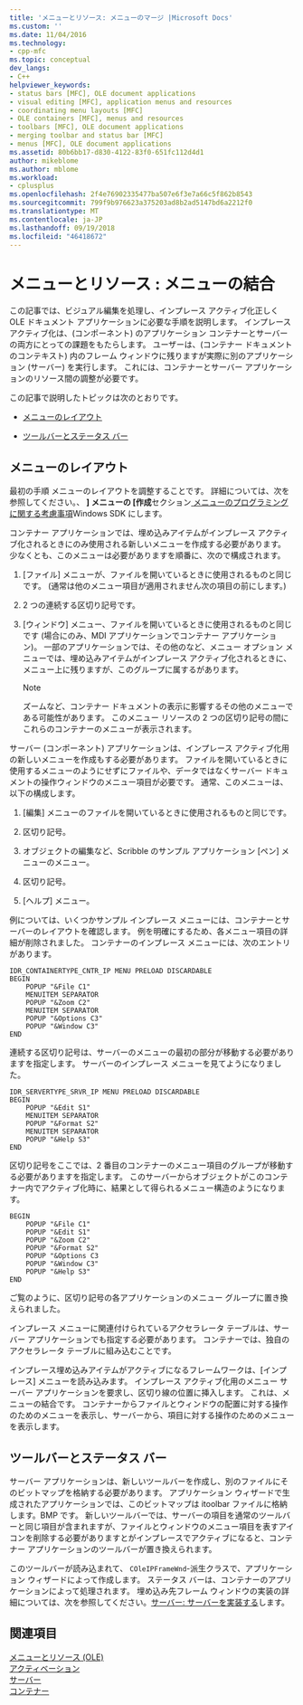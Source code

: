 ```yaml
---
title: 'メニューとリソース: メニューのマージ |Microsoft Docs'
ms.custom: ''
ms.date: 11/04/2016
ms.technology:
- cpp-mfc
ms.topic: conceptual
dev_langs:
- C++
helpviewer_keywords:
- status bars [MFC], OLE document applications
- visual editing [MFC], application menus and resources
- coordinating menu layouts [MFC]
- OLE containers [MFC], menus and resources
- toolbars [MFC], OLE document applications
- merging toolbar and status bar [MFC]
- menus [MFC], OLE document applications
ms.assetid: 80b6bb17-d830-4122-83f0-651fc112d4d1
author: mikeblome
ms.author: mblome
ms.workload:
- cplusplus
ms.openlocfilehash: 2f4e76902335477ba507e6f3e7a66c5f862b8543
ms.sourcegitcommit: 799f9b976623a375203ad8b2ad5147bd6a2212f0
ms.translationtype: MT
ms.contentlocale: ja-JP
ms.lasthandoff: 09/19/2018
ms.locfileid: "46418672"
---
```

# <a name="menus-and-resources-menu-merging"></a>メニューとリソース : メニューの結合

この記事では、ビジュアル編集を処理し、インプレース アクティブ化正しく OLE ドキュメント アプリケーションに必要な手順を説明します。 インプレース アクティブ化は、(コンポーネント) のアプリケーション コンテナーとサーバーの両方にとっての課題をもたらします。 ユーザーは、(コンテナー ドキュメントのコンテキスト) 内のフレーム ウィンドウに残りますが実際に別のアプリケーション (サーバー) を実行します。 これには、コンテナーとサーバー アプリケーションのリソース間の調整が必要です。

この記事で説明したトピックは次のとおりです。

- [メニューのレイアウト](#_core_menu_layouts)

- [ツールバーとステータス バー](#_core_toolbars_and_status_bars)

##  <a name="_core_menu_layouts"></a> メニューのレイアウト

最初の手順 メニューのレイアウトを調整することです。 詳細については、次を参照してください。、 **] メニューの [作成**セクション[ メニューのプログラミングに関する考慮事項](https://msdn.microsoft.com/library/ms647557.aspx)Windows SDK にします。

コンテナー アプリケーションでは、埋め込みアイテムがインプレース アクティブ化されるときにのみ使用される新しいメニューを作成する必要があります。 少なくとも、このメニューは必要がありますを順番に、次ので構成されます。

1. [ファイル] メニューが、ファイルを開いているときに使用されるものと同じです。 (通常は他のメニュー項目が適用されません次の項目の前にします。)

1. 2 つの連続する区切り記号です。

1. [ウィンドウ] メニュー、ファイルを開いているときに使用されるものと同じです (場合にのみ、MDI アプリケーションでコンテナー アプリケーション)。 一部のアプリケーションでは、その他のなど、メニュー オプション メニューでは、埋め込みアイテムがインプレース アクティブ化されるときに、メニュー上に残りますが、このグループに属するがあります。

    > [!NOTE]
    >  ズームなど、コンテナー ドキュメントの表示に影響するその他のメニューである可能性があります。 このメニュー リソースの 2 つの区切り記号の間にこれらのコンテナーのメニューが表示されます。

サーバー (コンポーネント) アプリケーションは、インプレース アクティブ化用の新しいメニューを作成もする必要があります。 ファイルを開いているときに使用するメニューのようにせずにファイルや、データではなくサーバー ドキュメントの操作ウィンドウのメニュー項目が必要です。 通常、このメニューは、以下の構成します。

1. [編集] メニューのファイルを開いているときに使用されるものと同じです。

1. 区切り記号。

1. オブジェクトの編集など、Scribble のサンプル アプリケーション [ペン] メニューのメニュー。

1. 区切り記号。

1. [ヘルプ] メニュー。

例については、いくつかサンプル インプレース メニューには、コンテナーとサーバーのレイアウトを確認します。 例を明確にするため、各メニュー項目の詳細が削除されました。 コンテナーのインプレース メニューには、次のエントリがあります。

```
IDR_CONTAINERTYPE_CNTR_IP MENU PRELOAD DISCARDABLE
BEGIN
    POPUP "&File C1"
    MENUITEM SEPARATOR
    POPUP "&Zoom C2"
    MENUITEM SEPARATOR
    POPUP "&Options C3"
    POPUP "&Window C3"
END
```

連続する区切り記号は、サーバーのメニューの最初の部分が移動する必要がありますを指定します。 サーバーのインプレース メニューを見てようになりました。

```
IDR_SERVERTYPE_SRVR_IP MENU PRELOAD DISCARDABLE
BEGIN
    POPUP "&Edit S1"
    MENUITEM SEPARATOR
    POPUP "&Format S2"
    MENUITEM SEPARATOR
    POPUP "&Help S3"
END
```

区切り記号をここでは、2 番目のコンテナーのメニュー項目のグループが移動する必要がありますを指定します。 このサーバーからオブジェクトがこのコンテナー内でアクティブ化時に、結果として得られるメニュー構造のようになります。

```
BEGIN
    POPUP "&File C1"
    POPUP "&Edit S1"
    POPUP "&Zoom C2"
    POPUP "&Format S2"
    POPUP "&Options C3
    POPUP "&Window C3"
    POPUP "&Help S3"
END
```

ご覧のように、区切り記号の各アプリケーションのメニュー グループに置き換えられました。

インプレース メニューに関連付けられているアクセラレータ テーブルは、サーバー アプリケーションでも指定する必要があります。 コンテナーでは、独自のアクセラレータ テーブルに組み込むことです。

インプレース埋め込みアイテムがアクティブになるフレームワークは、[インプレース] メニューを読み込みます。 インプレース アクティブ化用のメニュー サーバー アプリケーションを要求し、区切り線の位置に挿入します。 これは、メニューの結合です。 コンテナーからファイルとウィンドウの配置に対する操作のためのメニューを表示し、サーバーから、項目に対する操作のためのメニューを表示します。

##  <a name="_core_toolbars_and_status_bars"></a> ツールバーとステータス バー

サーバー アプリケーションは、新しいツールバーを作成し、別のファイルにそのビットマップを格納する必要があります。 アプリケーション ウィザードで生成されたアプリケーションでは、このビットマップは itoolbar ファイルに格納します。BMP です。 新しいツールバーでは、サーバーの項目を通常のツールバーと同じ項目が含まれますが、ファイルとウィンドウのメニュー項目を表すアイコンを削除する必要がありますとがインプレースでアクティブになると、コンテナー アプリケーションのツールバーが置き換えられます。

このツールバーが読み込まれて、 `COleIPFrameWnd`-派生クラスで、アプリケーション ウィザードによって作成します。 ステータス バーは、コンテナーのアプリケーションによって処理されます。 埋め込み先フレーム ウィンドウの実装の詳細については、次を参照してください。[サーバー: サーバーを実装する](../mfc/servers-implementing-a-server.md)します。

## <a name="see-also"></a>関連項目

[メニューとリソース (OLE)](../mfc/menus-and-resources-ole.md)<br/>
[アクティベーション](../mfc/activation-cpp.md)<br/>
[サーバー](../mfc/servers.md)<br/>
[コンテナー](../mfc/containers.md)

